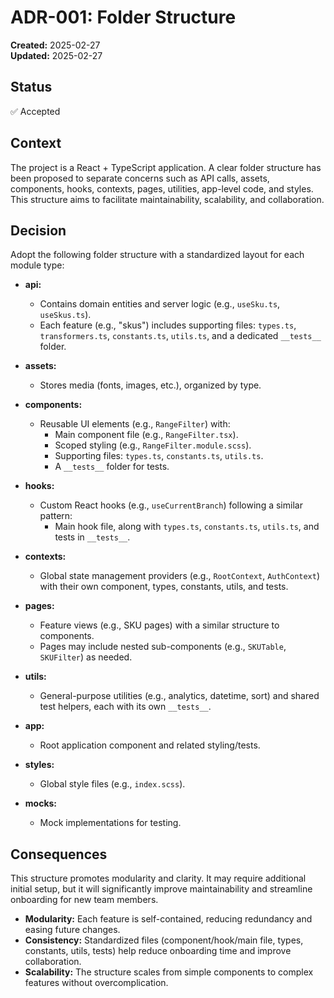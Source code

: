 # ADR-001: Folder Structure
**Created:** 2025-02-27  
**Updated:** 2025-02-27  

## Status
✅ Accepted

## Context
The project is a React + TypeScript application. A clear folder structure has been proposed to separate concerns such as API calls, assets, components, hooks, contexts, pages, utilities, app-level code, and styles. This structure aims to facilitate maintainability, scalability, and collaboration.

## Decision
Adopt the following folder structure with a standardized layout for each module type:
- **api:**  
  - Contains domain entities and server logic (e.g., `useSku.ts`, `useSkus.ts`).
  - Each feature (e.g., "skus") includes supporting files: `types.ts`, `transformers.ts`, `constants.ts`, `utils.ts`, and a dedicated `__tests__` folder.

- **assets:**  
  - Stores media (fonts, images, etc.), organized by type.

- **components:**  
  - Reusable UI elements (e.g., `RangeFilter`) with:
    - Main component file (e.g., `RangeFilter.tsx`).
    - Scoped styling (e.g., `RangeFilter.module.scss`).
    - Supporting files: `types.ts`, `constants.ts`, `utils.ts`.
    - A `__tests__` folder for tests.

- **hooks:**  
  - Custom React hooks (e.g., `useCurrentBranch`) following a similar pattern:
    - Main hook file, along with `types.ts`, `constants.ts`, `utils.ts`, and tests in `__tests__`.

- **contexts:**  
  - Global state management providers (e.g., `RootContext`, `AuthContext`) with their own component, types, constants, utils, and tests.

- **pages:**  
  - Feature views (e.g., SKU pages) with a similar structure to components.
  - Pages may include nested sub-components (e.g., `SKUTable`, `SKUFilter`) as needed.

- **utils:**  
  - General-purpose utilities (e.g., analytics, datetime, sort) and shared test helpers, each with its own `__tests__`.

- **app:**  
  - Root application component and related styling/tests.

- **styles:**  
  - Global style files (e.g., `index.scss`).

- **__mocks__:**  
  - Mock implementations for testing.

## Consequences
This structure promotes modularity and clarity. It may require additional initial setup, but it will significantly improve maintainability and streamline onboarding for new team members.

- **Modularity:** Each feature is self-contained, reducing redundancy and easing future changes.
- **Consistency:** Standardized files (component/hook/main file, types, constants, utils, tests) help reduce onboarding time and improve collaboration.
- **Scalability:** The structure scales from simple components to complex features without overcomplication.

